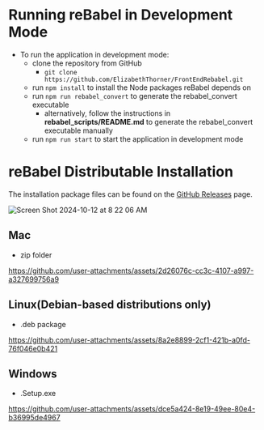 # Running reBabel in Development Mode
- To run the application in development mode:
    - clone the repository from GitHub
        - `git clone https://github.com/ElizabethThorner/FrontEndRebabel.git`
    - run `npm install` to install the Node packages reBabel depends on 
    - run `npm run rebabel_convert` to generate the rebabel_convert executable
        - alternatively, follow the instructions in **rebabel_scripts/README.md** to generate the rebabel_convert executable manually
    - run `npm run start` to start the application in development mode 

# reBabel Distributable Installation 

The installation package files can be found on the [GitHub Releases](https://github.com/ElizabethThorner/FrontEndRebabel/releases) page. 

![Screen Shot 2024-10-12 at 8 22 06 AM](https://github.com/user-attachments/assets/5d4ed303-e514-4e2c-aa69-9e74dac2ff46)

## Mac 
  - zip folder

https://github.com/user-attachments/assets/2d26076c-cc3c-4107-a997-a327699756a9

## Linux(Debian-based distributions only)
  - .deb package

https://github.com/user-attachments/assets/8a2e8899-2cf1-421b-a0fd-76f046e0b421

## Windows 
  - .Setup.exe

https://github.com/user-attachments/assets/dce5a424-8e19-49ee-80e4-b36995de4967